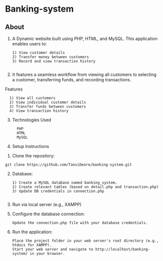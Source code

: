 # Banking-system

## About

1) A Dynamic website built using PHP, HTML, and MySQL. This application enables users to:
    ```
    1) View customer details
    2) Transfer money between customers
    3) Record and view transaction history


2) It features a seamless workflow from viewing all customers to selecting a customer, transferring funds, and recording transactions.

Features

      1) View all customers
      2) View individual customer details
      3) Transfer funds between customers
      4) View transaction history

3) Technologies Used
    ``` 
      PHP
      HTML
      MySQL

5) Setup Instructions

  1. Clone the repository:
  
    git clone https://github.com/TanviDeore/banking-system.git

   2. Database:
        ```
        1) Create a MySQL database named banking_system.
        2) Create relevant tables (based on detail.php and transaction.php)
        3) Update DB credentials in connection.php
    
   4. Run via local server (e.g., XAMPP)

5) Configure the database connection:
    ```
    Update the connection.php file with your database credentials.

7) Run the application:
    ```
    Place the project folder in your web server's root directory (e.g., htdocs for XAMPP).
    Start your web server and navigate to http://localhost/banking-system/ in your browser.
